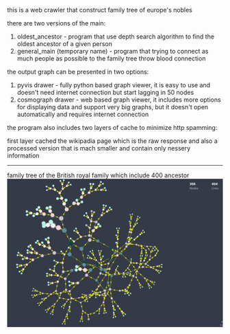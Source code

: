 this is a web crawler that construct family tree of europe's nobles 

there are two versions of the main:
1. oldest_ancestor - program that use depth search algorithm to find the oldest ancestor of a given person
2. general_main (temporary name) - program that trying to connect as much people as possible to the family tree throw blood connection

the output graph can be presented in two options:
1. pyvis drawer - fully python based graph viewer, it is easy to use and doesn't need internet connection but start lagging in 50 nodes
2. cosmograph drawer - web based graph viewer, it includes more options for displaying data and support very big graphs, but it doesn't open automatically and requires internet connection

the program also includes two layers of cache to minimize http spamming:

first layer cached the wikipadia page which is the raw response and also a processed version that is mach smaller and contain only nessery information

---
family tree of the British royal family which include 400 ancestor
![example_output.png](images%2Fexample_output.png)